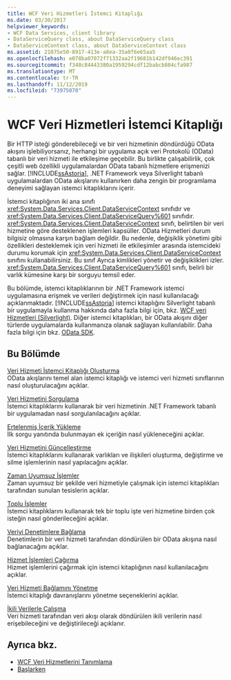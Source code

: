 ```yaml
---
title: WCF Veri Hizmetleri İstemci Kitaplığı
ms.date: 03/30/2017
helpviewer_keywords:
- WCF Data Services, client library
- DataServiceQuery class, about DataServiceQuery class
- DataServiceContext class, about DataServiceContext class
ms.assetid: 21075e50-8917-413e-a8ea-35a0f6e65aa5
ms.openlocfilehash: e078ba07072f71332aa2f19681b142df946ec391
ms.sourcegitcommit: f348c84443380a1959294cdf12babcb804cfa987
ms.translationtype: MT
ms.contentlocale: tr-TR
ms.lasthandoff: 11/12/2019
ms.locfileid: "73975070"
---
```

# <a name="wcf-data-services-client-library"></a>WCF Veri Hizmetleri İstemci Kitaplığı
Bir HTTP isteği gönderebileceği ve bir veri hizmetinin döndürdüğü OData akışını işlebiliyorsanız, herhangi bir uygulama açık veri Protokolü (OData) tabanlı bir veri hizmeti ile etkileşime geçebilir. Bu birlikte çalışabilirlik, çok çeşitli web özellikli uygulamalardan OData tabanlı hizmetlere erişmenizi sağlar. [!INCLUDE[ssAstoria](../../../../includes/ssastoria-md.md)], .NET Framework veya Silverlight tabanlı uygulamalardan OData akışlarını kullanırken daha zengin bir programlama deneyimi sağlayan istemci kitaplıklarını içerir.  
  
 İstemci kitaplığının iki ana sınıfı <xref:System.Data.Services.Client.DataServiceContext> sınıfıdır ve <xref:System.Data.Services.Client.DataServiceQuery%601> sınıfıdır. <xref:System.Data.Services.Client.DataServiceContext> sınıfı, belirtilen bir veri hizmetine göre desteklenen işlemleri kapsüller. OData Hizmetleri durum bilgisiz olmasına karşın bağlam değildir. Bu nedenle, değişiklik yönetimi gibi özellikleri desteklemek için veri hizmeti ile etkileşimler arasında istemcideki durumu korumak için <xref:System.Data.Services.Client.DataServiceContext> sınıfını kullanabilirsiniz. Bu sınıf Ayrıca kimlikleri yönetir ve değişiklikleri izler. <xref:System.Data.Services.Client.DataServiceQuery%601> sınıfı, belirli bir varlık kümesine karşı bir sorguyu temsil eder.  
  
 Bu bölümde, istemci kitaplıklarının bir .NET Framework istemci uygulamasına erişmek ve verileri değiştirmek için nasıl kullanılacağı açıklanmaktadır. [!INCLUDE[ssAstoria](../../../../includes/ssastoria-md.md)] istemci kitaplığını Silverlight tabanlı bir uygulamayla kullanma hakkında daha fazla bilgi için, bkz. [WCF veri Hizmetleri (Silverlight)](https://go.microsoft.com/fwlink/?LinkId=186016). Diğer istemci kitaplıkları, bir OData akışını diğer türlerde uygulamalarda kullanmanıza olanak sağlayan kullanılabilir. Daha fazla bilgi için bkz. [OData SDK](https://go.microsoft.com/fwlink/?LinkID=185796).  
  
## <a name="in-this-section"></a>Bu Bölümde  
 [Veri Hizmeti İstemci Kitaplığı Oluşturma](generating-the-data-service-client-library-wcf-data-services.md)  
 OData akışlarını temel alan istemci kitaplığı ve istemci veri hizmeti sınıflarının nasıl oluşturulacağını açıklar.  
  
 [Veri Hizmetini Sorgulama](querying-the-data-service-wcf-data-services.md)  
 İstemci kitaplıklarını kullanarak bir veri hizmetinin .NET Framework tabanlı bir uygulamadan nasıl sorgulanılacağını açıklar.  
  
 [Ertelenmiş İçerik Yükleme](loading-deferred-content-wcf-data-services.md)  
 İlk sorgu yanıtında bulunmayan ek içeriğin nasıl yükleneceğini açıklar.  
  
 [Veri Hizmetini Güncelleştirme](updating-the-data-service-wcf-data-services.md)  
 İstemci kitaplıklarını kullanarak varlıkları ve ilişkileri oluşturma, değiştirme ve silme işlemlerinin nasıl yapılacağını açıklar.  
  
 [Zaman Uyumsuz İşlemler](asynchronous-operations-wcf-data-services.md)  
 Zaman uyumsuz bir şekilde veri hizmetiyle çalışmak için istemci kitaplıkları tarafından sunulan tesislerin açıklar.  
  
 [Toplu İşlemler](batching-operations-wcf-data-services.md)  
 İstemci kitaplıklarını kullanarak tek bir toplu işte veri hizmetine birden çok isteğin nasıl gönderileceğini açıklar.  
  
 [Veriyi Denetimlere Bağlama](binding-data-to-controls-wcf-data-services.md)  
 Denetimlerin bir veri hizmeti tarafından döndürülen bir OData akışına nasıl bağlanacağını açıklar.  
  
 [Hizmet İşlemleri Çağırma](calling-service-operations-wcf-data-services.md)  
 Hizmet işlemlerini çağırmak için istemci kitaplığının nasıl kullanılacağını açıklar.  
  
 [Veri Hizmeti Bağlamını Yönetme](managing-the-data-service-context-wcf-data-services.md)  
 İstemci kitaplığı davranışlarını yönetme seçeneklerini açıklar.  
  
 [İkili Verilerle Çalışma](working-with-binary-data-wcf-data-services.md)  
 Veri hizmeti tarafından veri akışı olarak döndürülen ikili verilerin nasıl erişebileceğini ve değiştirileceği açıklanır.  
  
## <a name="see-also"></a>Ayrıca bkz.

- [WCF Veri Hizmetlerini Tanımlama](defining-wcf-data-services.md)
- [Başlarken](getting-started-with-wcf-data-services.md)
